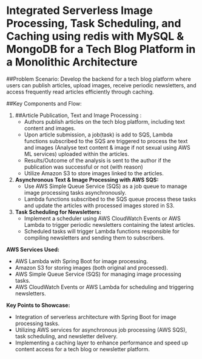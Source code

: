 # Integrated Serverless Image Processing, Task Scheduling, and Caching using redis with MySQL & MongoDB for a Tech Blog Platform in a Monolithic Architecture

##Problem Scenario:
Develop the backend for a tech blog platform where users can publish articles, upload images, receive periodic newsletters, and access frequently read articles efficiently through caching.

##Key Components and Flow:

1. ##Article Publication, Text and Image Processing :
    - Authors publish articles on the tech blog platform, including text content and images.
    - Upon article submission, a job(task) is add to SQS, Lambda functions subscribed to the SQS are triggered to process the text and images (Analyse text content & image if not sexual using AWS ML services) uploaded within the articles.
    - Results/Outcome of the analysis is sent to the author if the publication was successful or not (with reason)
    - Utilize Amazon S3 to store images linked to the articles.
2. **Asynchronous Text & Image Processing with AWS SQS:**
    - Use AWS Simple Queue Service (SQS) as a job queue to manage image processing tasks asynchronously.
    - Lambda functions subscribed to the SQS queue process these tasks and update the articles with processed images stored in S3.
3. **Task Scheduling for Newsletters:**  
    - Implement a scheduler using AWS CloudWatch Events or AWS Lambda to trigger periodic newsletters containing the latest articles.
    - Scheduled tasks will trigger Lambda functions responsible for compiling newsletters and sending them to subscribers.

**AWS Services Used:**

- AWS Lambda with Spring Boot for image processing.
- Amazon S3 for storing images (both original and processed).
- AWS Simple Queue Service (SQS) for managing image processing tasks.
- AWS CloudWatch Events or AWS Lambda for scheduling and triggering newsletters.

**Key Points to Showcase:**

- Integration of serverless architecture with Spring Boot for image processing tasks.
- Utilizing AWS services for asynchronous job processing (AWS SQS), task scheduling, and newsletter delivery.
- Implementing a caching layer to enhance performance and speed up content access for a tech blog or newsletter platform.

